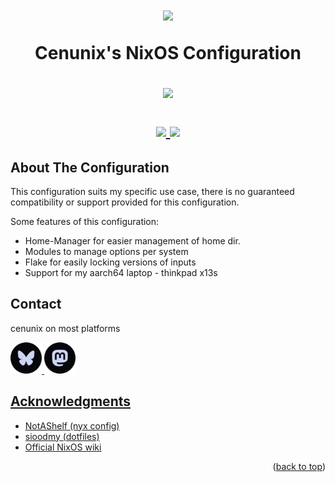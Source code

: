 <h1 align="center">
  <img src="https://raw.githubusercontent.com/catppuccin/catppuccin/main/assets/social/role_icons/lavender_dev.png" width="100px" /> <br>

  Cenunix's NixOS Configuration <br>

<img src="https://raw.githubusercontent.com/catppuccin/catppuccin/main/assets/footers/gray0_ctp_on_line.svg" width="600px" /> <br>

  <div align="center">

  <div align="center">
   <p></p>
   <a href="https://github.com/cenunix/nicks/">
      <img src="https://img.shields.io/github/repo-size/cenunix/nicks?color=b4befe&logoColor=ca9ee6&labelColor=313244&style=for-the-badge">
   </a>
   <a href="https://github.com/cenunix/nicks/blob/main/LICENSE">
    <img src="https://img.shields.io/static/v1.svg?style=for-the-badge&label=License&message=GPL-3&labelColor=313244&logoColor=ca9ee6&colorA=313244&colorB=b4befe"/>
   </a>
   <br>
</div>
</h1>

<!-- ABOUT THE Configuration -->
## About The Configuration

This configuration suits my specific use case, there is no guaranteed compatibility or support provided for this configuration.

Some features of this configuration: 
* Home-Manager for easier management of home dir.
* Modules to manage options per system
* Flake for easily locking versions of inputs
* Support for my aarch64 laptop - thinkpad x13s


<!-- CONTACT -->
## Contact

cenunix on most platforms 

 <a href="https://bsky.app/profile/cenunix.bsky.social">
  <img src=".github/assets/bluesky-catppuccin.svg" width = 50rem/>
 <a href="https://mastodon.social/@cenunix">
  <img src=".github/assets/mastodon-catppuccin.svg" width = 50rem/>

<!-- ACKNOWLEDGMENTS -->
## Acknowledgments

* [NotAShelf (nyx config)](https://github.com/NotAShelf/nyx)
* [sioodmy (dotfiles)](https://github.com/sioodmy/dotfiles)
* [Official NixOS wiki](https://nixos.wiki/)

<p align="right">(<a href="#readme-top">back to top</a>)</p>



<!-- MARKDOWN LINKS & IMAGES -->
<!-- https://www.markdownguide.org/basic-syntax/#reference-style-links -->
[contributors-shield]: https://img.shields.io/github/contributors/othneildrew/Best-README-Template.svg?style=for-the-badge
[contributors-url]: https://github.com/othneildrew/Best-README-Template/graphs/contributors
[forks-shield]: https://img.shields.io/github/forks/othneildrew/Best-README-Template.svg?style=for-the-badge
[forks-url]: https://github.com/othneildrew/Best-README-Template/network/members
[stars-shield]: https://img.shields.io/github/stars/othneildrew/Best-README-Template.svg?style=for-the-badge
[stars-url]: https://github.com/othneildrew/Best-README-Template/stargazers
[issues-shield]: https://img.shields.io/github/issues/othneildrew/Best-README-Template.svg?style=for-the-badge
[issues-url]: https://github.com/othneildrew/Best-README-Template/issues
[license-shield]: https://img.shields.io/github/license/othneildrew/Best-README-Template.svg?style=for-the-badge
[license-url]: https://github.com/othneildrew/Best-README-Template/blob/master/LICENSE.txt

